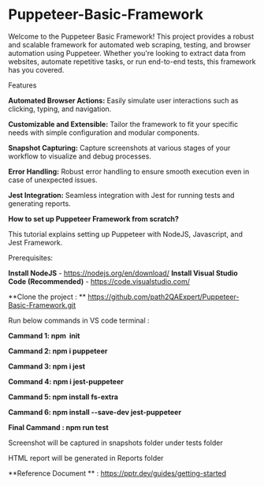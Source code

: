 # Puppeteer-Basic-Framework
Welcome to the Puppeteer Basic Framework!  This project provides a robust and scalable framework for automated web scraping, testing, and browser automation using Puppeteer. Whether you're looking to extract data from websites, automate repetitive tasks, or run end-to-end tests, this framework has you covered.

Features

**Automated Browser Actions:** Easily simulate user interactions such as clicking, typing, and navigation.

**Customizable and Extensible:**  Tailor the framework to fit your specific needs with simple configuration and modular components.

**Snapshot Capturing:**  Capture screenshots at various stages of your workflow to visualize and debug processes.

**Error Handling:**  Robust error handling to ensure smooth execution even in case of unexpected issues.

**Jest Integration:** Seamless integration with Jest for running tests and generating reports.



**How to set up Puppeteer Framework from scratch?**

This tutorial explains setting up Puppeteer with NodeJS, Javascript, and Jest Framework.

Prerequisites:

**Install NodeJS** - https://nodejs.org/en/download/
**Install Visual Studio Code (Recommended)** - https://code.visualstudio.com/

**Clone the project : ** https://github.com/path2QAExpert/Puppeteer-Basic-Framework.git

Run below commands in VS code terminal :

**Cammand 1: npm  init**

**Cammand 2: npm i puppeteer**

**Cammand 3: npm i jest**

**Command 4: npm i jest-puppeteer**

**Cammand 5: npm install fs-extra**

**Cammand 6: npm install --save-dev jest-puppeteer**

**Final Cammand : npm run test**

Screenshot will be captured in snapshots folder under tests folder

HTML report will be generated in Reports folder

**Reference Document ** : https://pptr.dev/guides/getting-started


